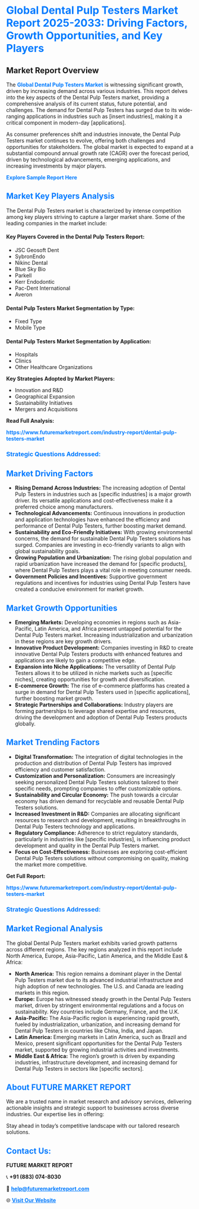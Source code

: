 <h1 style="color: #007BFF;">Global Dental Pulp Testers Market Report 2025-2033: Driving Factors, Growth Opportunities, and Key Players</h1>

<section id="overview">
<h2>Market Report Overview</h2>
<p>The <a href="https://www.futuremarketreport.com/industry-report/dental-pulp-testers-market" style="color: #007BFF; text-decoration: none;"><strong>Global Dental Pulp Testers Market</strong></a> is witnessing significant growth, driven by increasing demand across various industries. This report delves into the key aspects of the Dental Pulp Testers market, providing a comprehensive analysis of its current status, future potential, and challenges. The demand for Dental Pulp Testers has surged due to its wide-ranging applications in industries such as [insert industries], making it a critical component in modern-day [applications].</p>
<p>As consumer preferences shift and industries innovate, the Dental Pulp Testers market continues to evolve, offering both challenges and opportunities for stakeholders. The global market is expected to expand at a substantial compound annual growth rate (CAGR) over the forecast period, driven by technological advancements, emerging applications, and increasing investments by major players.</p>
</section>

<section id="overview">
<p><a href="https://www.futuremarketreport.com/request-sample/reportId=92381" style="color: #007BFF; text-decoration: none;"><strong>Explore Sample Report Here</strong></a></p>
</section>

<section id="key-players">
<h2 style="color: #007BFF;">Market Key Players Analysis</h2>
<p>The Dental Pulp Testers market is characterized by intense competition among key players striving to capture a larger market share. Some of the leading companies in the market include:</p>
<h4>Key Players Covered in the Dental Pulp Testers Report:</h4>
<ul><li>JSC Geosoft Dent</li><li>SybronEndo</li><li>Nikinc Dental</li><li>Blue Sky Bio</li><li>Parkell</li><li>Kerr Endodontic</li><li>Pac-Dent International</li><li>Averon</li></ul>
<h4>Dental Pulp Testers Market Segmentation by Type:</h4>
<ul><li>Fixed Type</li><li>Mobile Type</li></ul>

<h4>Dental Pulp Testers Market Segmentation by Application:</h4>
<ul><li>Hospitals</li><li>Clinics</li><li>Other Healthcare Organizations</li></ul>
<p><strong>Key Strategies Adopted by Market Players:</strong></p>
<ul>
<li>Innovation and R&D</li>
<li>Geographical Expansion</li>
<li>Sustainability Initiatives</li>
<li>Mergers and Acquisitions</li>
</ul>
</section>

<section>
<p><strong>Read Full Analysis: </strong></p><a href="https://www.futuremarketreport.com/industry-report/dental-pulp-testers-market" style="color: #007BFF; text-decoration: none;"><strong>https://www.futuremarketreport.com/industry-report/dental-pulp-testers-market</strong></a>
<h3 style="color: #007BFF;">Strategic Questions Addressed:</h3>
</section>

<section id="driving-factors">
<h2 style="color: #007BFF;">Market Driving Factors</h2>
<ul>
<li><strong>Rising Demand Across Industries:</strong> The increasing adoption of Dental Pulp Testers in industries such as [specific industries] is a major growth driver. Its versatile applications and cost-effectiveness make it a preferred choice among manufacturers.</li>
<li><strong>Technological Advancements:</strong> Continuous innovations in production and application technologies have enhanced the efficiency and performance of Dental Pulp Testers, further boosting market demand.</li>
<li><strong>Sustainability and Eco-Friendly Initiatives:</strong> With growing environmental concerns, the demand for sustainable Dental Pulp Testers solutions has surged. Companies are investing in eco-friendly variants to align with global sustainability goals.</li>
<li><strong>Growing Population and Urbanization:</strong> The rising global population and rapid urbanization have increased the demand for [specific products], where Dental Pulp Testers plays a vital role in meeting consumer needs.</li>
<li><strong>Government Policies and Incentives:</strong> Supportive government regulations and incentives for industries using Dental Pulp Testers have created a conducive environment for market growth.</li>
</ul>
</section>

<section id="growth-opportunities">
<h2 style="color: #007BFF;">Market Growth Opportunities</h2>
<ul>
<li><strong>Emerging Markets:</strong> Developing economies in regions such as Asia-Pacific, Latin America, and Africa present untapped potential for the Dental Pulp Testers market. Increasing industrialization and urbanization in these regions are key growth drivers.</li>
<li><strong>Innovative Product Development:</strong> Companies investing in R&D to create innovative Dental Pulp Testers products with enhanced features and applications are likely to gain a competitive edge.</li>
<li><strong>Expansion into Niche Applications:</strong> The versatility of Dental Pulp Testers allows it to be utilized in niche markets such as [specific niches], creating opportunities for growth and diversification.</li>
<li><strong>E-commerce Growth:</strong> The rise of e-commerce platforms has created a surge in demand for Dental Pulp Testers used in [specific applications], further boosting market growth.</li>
<li><strong>Strategic Partnerships and Collaborations:</strong> Industry players are forming partnerships to leverage shared expertise and resources, driving the development and adoption of Dental Pulp Testers products globally.</li>
</ul>
</section>

<section id="trending-factors">
<h2 style="color: #007BFF;">Market Trending Factors</h2>
<ul>
<li><strong>Digital Transformation:</strong> The integration of digital technologies in the production and distribution of Dental Pulp Testers has improved efficiency and customer satisfaction.</li>
<li><strong>Customization and Personalization:</strong> Consumers are increasingly seeking personalized Dental Pulp Testers solutions tailored to their specific needs, prompting companies to offer customizable options.</li>
<li><strong>Sustainability and Circular Economy:</strong> The push towards a circular economy has driven demand for recyclable and reusable Dental Pulp Testers solutions.</li>
<li><strong>Increased Investment in R&D:</strong> Companies are allocating significant resources to research and development, resulting in breakthroughs in Dental Pulp Testers technology and applications.</li>
<li><strong>Regulatory Compliance:</strong> Adherence to strict regulatory standards, particularly in industries like [specific industries], is influencing product development and quality in the Dental Pulp Testers market.</li>
<li><strong>Focus on Cost-Effectiveness:</strong> Businesses are exploring cost-efficient Dental Pulp Testers solutions without compromising on quality, making the market more competitive.</li>
</ul>
</section>

<section>
<p><strong>Get Full Report: </strong></p><a href="https://www.futuremarketreport.com/industry-report/dental-pulp-testers-market" style="color: #007BFF; text-decoration: none;"><strong>https://www.futuremarketreport.com/industry-report/dental-pulp-testers-market</strong></a>
<h3 style="color: #007BFF;">Strategic Questions Addressed:</h3>
</section>


<section id="regional-analysis">
<h2 style="color: #007BFF;">Market Regional Analysis</h2>
<p>The global Dental Pulp Testers market exhibits varied growth patterns across different regions. The key regions analyzed in this report include North America, Europe, Asia-Pacific, Latin America, and the Middle East & Africa:</p>
<ul>
<li><strong>North America:</strong> This region remains a dominant player in the Dental Pulp Testers market due to its advanced industrial infrastructure and high adoption of new technologies. The U.S. and Canada are leading markets in this region.</li>
<li><strong>Europe:</strong> Europe has witnessed steady growth in the Dental Pulp Testers market, driven by stringent environmental regulations and a focus on sustainability. Key countries include Germany, France, and the U.K.</li>
<li><strong>Asia-Pacific:</strong> The Asia-Pacific region is experiencing rapid growth, fueled by industrialization, urbanization, and increasing demand for Dental Pulp Testers in countries like China, India, and Japan.</li>
<li><strong>Latin America:</strong> Emerging markets in Latin America, such as Brazil and Mexico, present significant opportunities for the Dental Pulp Testers market, supported by growing industrial activities and investments.</li>
<li><strong>Middle East & Africa:</strong> The region’s growth is driven by expanding industries, infrastructure development, and increasing demand for Dental Pulp Testers in sectors like [specific sectors].</li>
</ul>
</section>

<footer>
<h2 style="color: #007BFF;">About FUTURE MARKET REPORT</h2>
<p>We are a trusted name in market research and advisory services, delivering actionable insights and strategic support to businesses across diverse industries. Our expertise lies in offering:</p>

<p>Stay ahead in today’s competitive landscape with our tailored research solutions.</p>

<h2 style="color: #007BFF;">Contact Us:</h2>
<p><strong>FUTURE MARKET REPORT</strong></p>
<p>📞 <strong>+91 (883) 074-8030</strong></p>
<p>📧 <strong><a href="mailto:help@futuremarketreport.com" style="color: #007BFF;">help@futuremarketreport.com</a></strong></p>
<p>🌐 <strong><a href="https://www.futuremarketreport.com/" style="color: #007BFF;">Visit Our Website</a></strong></p>
</footer>